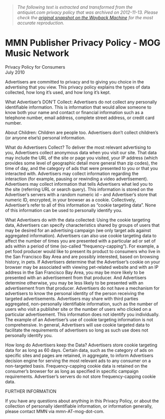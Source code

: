 > *The following text is extracted and transformed from the antiquiet.com privacy policy that was archived on 2012-11-13. Please check the [original snapshot on the Wayback Machine](https://web.archive.org/web/20121113142201id_/https%3A//sites.google.com/a/mogmusicnetwork.com/www/mmn-publisher-private-policy) for the most accurate reproduction.*

# MMN Publisher Privacy Policy - MOG Music Network

Privacy Policy for Consumers  
July 2010 

Advertisers are committed to privacy and to giving you choice in the advertising that you view. This privacy policy explains the types of data collected, how long it’s used, and how long it’s kept. 

What Advertiser’s DON’T Collect: Advertisers do not collect any personally identifiable information. This is information that would allow someone to know both your name and contact or financial information such as a telephone number, email address, complete street address, or credit card number. 

About Children: Children are people too. Advertisers don’t collect children’s (or anyone else’s) personal information. 

What do Advertisers Collect? To deliver the most relevant advertising to you, Advertisers collect anonymous data when you visit our site. That data may include the URL of the site or page you visited, your IP address (which provides some level of geographic detail more general than zip codes), the time of day, and the category of ads that were presented to you or that you interacted with. Advertisers may collect information regarding the interaction (for example, pausing or rewinding a video advertisement). Advertisers may collect information that tells Advertisers what led you to the site (referring URL or search query). This information is stored on the Advertiser’s servers with a random numeric id – and Advertiser’s store that numeric ID, encrypted, in your browser as a cookie. Collectively, Advertiser’s refer to all of this information as “cookie targeting data”. None of this information can be used to personally identify you. 

What Advertisers do with the data collected: Using the cookie targeting data, Advertisers can specify characteristics shared by groups of users that may be desired for an advertising campaign (we only target ads against aggregated information). Advertisers can also use cookie targeting data to affect the number of times you are presented with a particular ad or set of ads within a period of time (so-called “frequency-capping”). For example, a pet food producer would like to present its product to consumers who live in the San Francisco Bay Area and are possibly interested, based on browsing history, in pets. If Advertisers determine that the Advertiser’s cookie on your browser may be associated with viewing pet-related website and with an IP address in the San Francisco Bay Area, you may be more likely to be presented with an advertisement from that producer. And Advertisers determine otherwise, you may be less likely to be presented with an advertisement from that producer. Advertisers do not have a mechanism for advertisers to know the personal identity of the person receiving the targeted advertisements. Advertisers may share with third parties aggregated, non-personally identifiable information, such as the number of users who visit a publisher site or the number of users who clicked on a particular advertisement. This information does not identify you individually. The example of an Advertiser’s use of cookie targeting information is not comprehensive. In general, Advertisers will use cookie targeted data to facilitate the requirements of advertisers so long as such use does not personally identify you. 

How long do Advertisers keep the Data? Advertisers store cookie targeting data for as long as 60 days. Certain data, such as the category of ads on specific sites and pages are retained, in aggregate, to inform Advertisers decision engine for serving the most relevant ads to any consumer on a non-targeted basis. Frequency-capping cookie data is retained on the consumer’s browser for as long as specified in specific campaign requirements. Advertiser’s servers do not store frequency-capping cookie data. 

FURTHER INFORMATION 

If you have any questions about anything in this Privacy Policy, or about the collection of personally identifiable information, or information generally, please contact MMN via mmn-AT-mog-dot-com.
